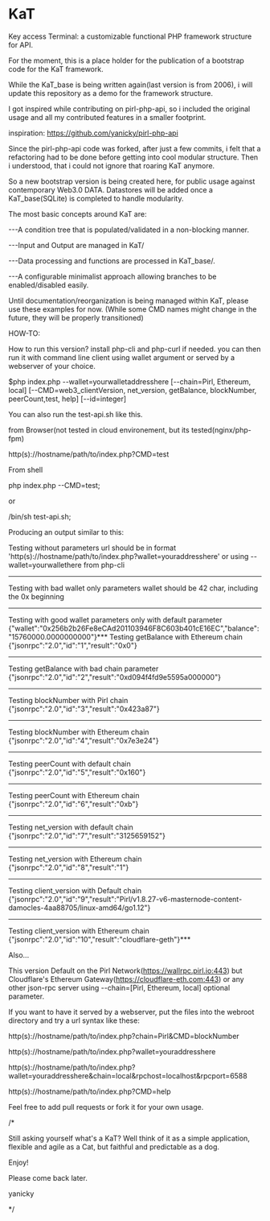 # KaT
Key access Terminal: a customizable functional PHP framework structure for API.

For the moment, this is a place holder for the publication of a bootstrap code for the KaT framework.

While the KaT_base is being written again(last version is from 2006), i will update this repository as a demo for the framework structure. 

I got inspired while contributing on pirl-php-api, so i included the original usage and all my contributed features in a smaller footprint.

inspiration: https://github.com/yanicky/pirl-php-api

Since the pirl-php-api code was forked, after just a few commits, i felt that a refactoring had to be done before getting into cool modular structure. Then i understood, that i could not ignore that roaring KaT anymore. 

So a new bootstrap version is being created here, for public usage against contemporary Web3.0 DATA. Datastores will be added once a KaT_base(SQLite) is completed to handle modularity. 

The most basic concepts around KaT are:

---A condition tree that is populated/validated in a non-blocking manner.

---Input and Output are managed in KaT/ 

---Data processing and functions are processed in KaT_base/.

---A configurable minimalist approach allowing branches to be enabled/disabled easily.


Until documentation/reorganization is being managed within KaT, please use these examples for now.
(While some CMD names might change in the future, they will be properly transitioned)

HOW-TO:

How to run this version? install php-cli and php-curl if needed. you can then run it with command line client using wallet argument or served by a webserver of your choice.

$php index.php --wallet=yourwalletaddresshere [--chain=Pirl, Ethereum, local] [--CMD=web3_clientVersion, net_version, getBalance, blockNumber, peerCount,test, help] [--id=integer]

You can also run the test-api.sh like this.

from Browser(not tested in cloud environement, but its tested(nginx/php-fpm)

http(s)://hostname/path/to/index.php?CMD=test

From shell

php index.php --CMD=test;

or

/bin/sh test-api.sh;

Producing an output similar to this:

Testing without parameters
url should be in format 'http(s)://hostname/path/to/index.php?wallet=youraddresshere' or using --wallet=yourwallethere from php-cli
***
Testing with bad wallet only parameters
wallet should be 42 char, including the 0x beginning
***
Testing with good wallet parameters only with default parameter
{"wallet":"0x256b2b26Fe8eCAd201103946F8C603b401cE16EC","balance":"15760000.0000000000"}***
Testing getBalance with Ethereum chain
{"jsonrpc":"2.0","id":"1","result":"0x0"}
***
Testing getBalance with bad chain parameter
{"jsonrpc":"2.0","id":"2","result":"0xd094f4fd9e5595a000000"}
***
Testing blockNumber with Pirl chain
{"jsonrpc":"2.0","id":"3","result":"0x423a87"}
***
Testing blockNumber with Ethereum chain
{"jsonrpc":"2.0","id":"4","result":"0x7e3e24"}
***
Testing peerCount with default chain
{"jsonrpc":"2.0","id":"5","result":"0x160"}
***
Testing peerCount with Ethereum chain
{"jsonrpc":"2.0","id":"6","result":"0xb"}
***
Testing net_version with default chain
{"jsonrpc":"2.0","id":"7","result":"3125659152"}
***
Testing net_version with Ethereum chain
{"jsonrpc":"2.0","id":"8","result":"1"}
***
Testing client_version with Default chain
{"jsonrpc":"2.0","id":"9","result":"Pirl/v1.8.27-v6-masternode-content-damocles-4aa88705/linux-amd64/go1.12"}
***
Testing client_version with Ethereum chain
{"jsonrpc":"2.0","id":"10","result":"cloudflare-geth"}***

Also...

This version Default on the Pirl Network(https://wallrpc.pirl.io:443) but Cloudflare's Ethereum Gateway(https://cloudflare-eth.com:443) or any other json-rpc server using --chain=[Pirl, Ethereum, local] optional parameter.

If you want to have it served by a webserver, put the files into the webroot directory and try a url syntax like these:

http(s)://hostname/path/to/index.php?chain=Pirl&CMD=blockNumber

http(s)://hostname/path/to/index.php?wallet=youraddresshere

http(s)://hostname/path/to/index.php?wallet=youraddresshere&chain=local&rpchost=localhost&rpcport=6588

http(s)://hostname/path/to/index.php?CMD=help

Feel free to add pull requests or fork it for your own usage.

/*

Still asking yourself what's a KaT? 
Well think of it as a simple application, flexible and agile as a Cat, but faithful and predictable as a dog.

Enjoy!

Please come back later.

yanicky

*/

